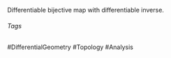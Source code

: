 Differentiable bijective map with differentiable inverse.

###### Tags
#DifferentialGeometry #Topology #Analysis